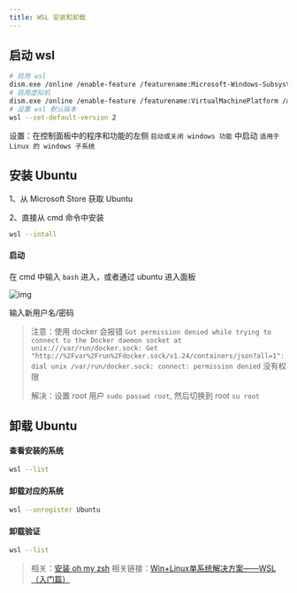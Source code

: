 ```yaml
---
title: WSL 安装和卸载
---
```


## 启动 wsl

```bash
# 启用 wsl
dism.exe /online /enable-feature /featurename:Microsoft-Windows-Subsystem-Linux /all /norestart
# 启用虚拟机
dism.exe /online /enable-feature /featurename:VirtualMachinePlatform /all /norestart
# 设置 wsl 默认版本
wsl --set-default-version 2
```

设置：在控制面板中的程序和功能的左侧 `启动或关闭 windows 功能` 中启动 `适用于 Linux 的 windows 子系统`

## 安装 Ubuntu

1、从 Microsoft Store 获取 Ubuntu

2、直接从 cmd 命令中安装

```bash
wsl --intall
```

#### 启动

在 cmd 中输入 `bash` 进入，或者通过 ubuntu 进入面板

![img](https://p3-juejin.byteimg.com/tos-cn-i-k3u1fbpfcp/f0ca2c1c95af41cfb4cb15f0f81b1500~tplv-k3u1fbpfcp-zoom-in-crop-mark:4536:0:0:0.awebp)

输入新用户名/密码

> 注意：使用 docker 会报错 `Got permission denied while trying to connect to the Docker daemon socket at unix:///var/run/docker.sock: Get "http://%2Fvar%2Frun%2Fdocker.sock/v1.24/containers/json?all=1": dial unix /var/run/docker.sock: connect: permission denied` 没有权限
> 
> 解决：设置 root 用户 `sudo passwd root`, 然后切换到 root `su root`

## 卸载 Ubuntu

#### 查看安装的系统

```bash
wsl --list
```

#### 卸载对应的系统

```bash
wsl --unregister Ubuntu
```

#### 卸载验证

```bash
wsl --list
```

> 相关：[安装 oh my zsh](/linux/oh_my_zsh.md)
> 相关链接：[Win+Linux单系统解决方案——WSL（入门篇）](https://www.jianshu.com/p/6b02948b3d37)